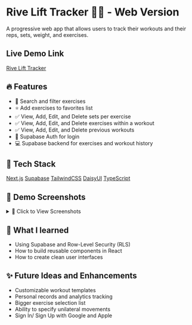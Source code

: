 # Rive Lift Tracker 🏋️‍♂️ - Web Version

A progressive web app that allows users to track their workouts and their reps, sets, weight, and exercises.

## Live Demo Link
[Rive Lift Tracker](https://project-hyper.vercel.app/)

## 🔥 Features
- 🔎 Search and filter exercises
- ⭐ Add exercises to favorites list
- ✅ View, Add, Edit, and Delete sets per exercise
- ✅ View, Add, Edit, and Delete exercises within a workout
- ✅ View, Add, Edit, and Delete previous workouts
- 🔐 Supabase Auth for login
- 💻 Supabase backend for exercises and workout history

## 🚀 Tech Stack
[Next.js](https://nextjs.org)
[Supabase](https://supabase.com)
[TailwindCSS](https://tailwindcss.com)
[DaisyUI](https://daisyui.com)
[TypeScript](https://www.typescriptlang.org/)


## 📸 Demo Screenshots

<details>
  <summary>📸 Click to View Screenshots</summary>
  
### Login Screen
<img src="screenshots/login.png" width="300">

### Exercise Selector
<img src="screenshots/exerciseselector1.png" width="300">

### Exercise Selector With Filter
<img src="screenshots/exerciseselector2.png" width="300">

### Exercise Selector With Favorites Only
<img src="screenshots/exerciseselector3.png" width="300">

### Workout History Screen
<img src="screenshots/workouthistory.png" width="300">

### Add Workout Screen
<img src="screenshots/addworkout.png" width="300">
</details>

## 🧠 What I learned
- Using Supabase and Row-Level Security (RLS)
- How to build reusable components in React
- How to create clean user interfaces

## ✨ Future Ideas and Enhancements
- Customizable workout templates
- Personal records and analytics tracking
- Bigger exercise selection list
- Ability to specify unilateral movements
- Sign In/ Sign Up with Google and Apple

